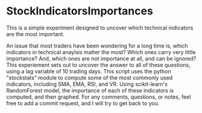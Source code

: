 # StockIndicatorsImportances
This is a simple experiment designed to uncover which technical indicators are the most important.

  An issue that most traders have been wondering for a long time is, which indicators in technical anaylsis matter the most?  Which ones carry very little importance?  And, which ones are not importance at all, and can be ignored?  This experiement sets out to uncover the answer to all of these questions, using a lag variable of 10 trading days.
  This script uses the python "stockstats" module to compute some of the most commonly used indicators, including SMA, EMA, RSI, and VR.  Using scikit-learn's RandomForest model, the importance of each of these indicators is computed, and then graphed.
  For any comments, questions, or notes, feel free to add a commit request, and I will try to get back to you.
